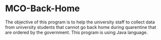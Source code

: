 # MCO-Back-Home
The objective of this program is to help the university staff to collect data from university students that cannot go back home during quarentine that are ordered by the government. This program is using Java language.
